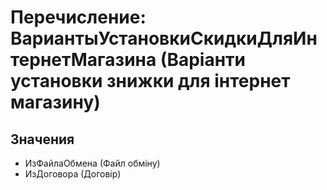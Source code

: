 ﻿# Перечисление: ВариантыУстановкиСкидкиДляИнтернетМагазина (Варіанти установки знижки для інтернет магазину)

## Значения

- ИзФайлаОбмена (Файл обміну)
- ИзДоговора (Договір)

